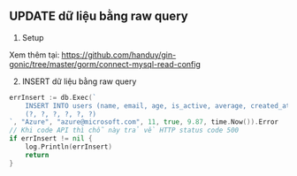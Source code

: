 ## UPDATE dữ liệu bằng raw query

1. Setup

Xem thêm tại: https://github.com/handuy/gin-gonic/tree/master/gorm/connect-mysql-read-config

2. INSERT dữ liệu bằng raw query

```go
errInsert := db.Exec(`
    INSERT INTO users (name, email, age, is_active, average, created_at) VALUES 
    (?, ?, ?, ?, ?, ?)
`, "Azure", "azure@microsoft.com", 11, true, 9.87, time.Now()).Error
// Khi code API thì chỗ này trả về HTTP status code 500
if errInsert != nil {
    log.Println(errInsert)
    return
}
```